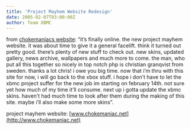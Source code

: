 ```yaml
---
title: 'Project Mayhem Website Redesign'
date: 2005-02-07T03:00:00Z
author: Team XBMC
---
```

from [chokemaniacs website](http://www.chokemaniac.net/): “it’s finally online. the new project mayhem website. it was about time to give it a general facelift. think it turned out pretty good. there’s plenty of new stuff to check out. new skins, updated gallery, news archive, wallpapers and much more to come. the man, who put all this together so nicely in top notch php is christian granqvist from sweden. thanks a lot chris! i owe you big time. now that i’m thru with this site for now, i will go back to the xbox stuff. i hope i don’t have to let the xbmc project suffer for the new job im starting on february 14th. not sure yet how much of my time it’ll consume. next up i gotta update the xbmc skins. haven’t had much time to look after them during the making of this site. maybe i’ll also make some more skins”.

 project mayhem website: [www.chokemaniac.net](http://www.chokemaniac.net)

 